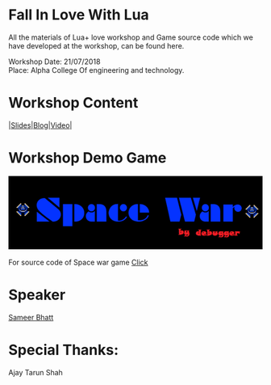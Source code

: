# Fall In Love With Lua

All the materials of Lua+ love workshop and Game source code which we have developed at the workshop, can be found here.

Workshop Date: 21/07/2018</br>
Place: Alpha College Of engineering and technology.</br>

# Workshop Content

|[Slides](https://github.com/TheTuringClub/Fall-In-Love-With-Lua/tree/master/content)|[Blog](https://medium.com/@bhattsameer/fall-in-love-with-lua-gujarats-first-lua-love2d-workshop-7d480f0333cd)|[Video](https://www.youtube.com/watch?v=_WqM3-3DT7A)|

# Workshop Demo Game

![DemoGame](https://github.com/TheTuringClub/Fall-In-Love-With-Lua/blob/master/demo-game.png)

For source code of Space war game [Click](https://github.com/TheTuringClub/Fall-In-Love-With-Lua/tree/master/space-war-demo)

# Speaker

[Sameer Bhatt](https://github.com/bhattsameer)


# Special Thanks:

Ajay Tarun Shah 

